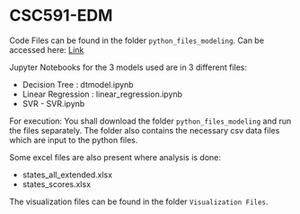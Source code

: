 # CSC591-EDM

Code Files can be found in the folder `python_files_modeling`. Can be accessed here: [Link](https://github.ncsu.edu/nwseay/CSC591-EDM/tree/main/python_files_modeling)

Jupyter Notebooks for the 3 models used are in 3 different files:
 - Decision Tree : dtmodel.ipynb
 - Linear Regression : linear_regression.ipynb
 - SVR - SVR.ipynb

For execution: You shall download the folder `python_files_modeling` and run the files separately. The folder also contains the necessary csv data files which are input to the python files.

Some excel files are also present where analysis is done:
 - states_all_extended.xlsx
 - states_scores.xlsx

The visualization files can be found in the folder `Visualization Files`.
